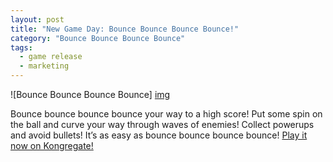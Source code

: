 ```yaml
---
layout: post
title: "New Game Day: Bounce Bounce Bounce Bounce!"
category: "Bounce Bounce Bounce Bounce"
tags:
  - game release
  - marketing
---
```


![Bounce Bounce Bounce Bounce] [img]

Bounce bounce bounce bounce your way to a high score! Put some spin on the ball and curve your way through waves of enemies! Collect powerups and avoid bullets! It’s as easy as bounce bounce bounce bounce! <a href="http://www.kongregate.com/games/zachwlewis/bounce-bounce-bounce-bounce?sfa=permalink&amp;referrer=zachwlewis">Play it now on Kongregate!</a>

[img]: https://s3.amazonaws.com/thegamestudio/web/2010-10-04-new-game-day-bounce-bounce-bounce-bounce-2.png
